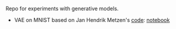 Repo for experiments with generative models.

* VAE on MNIST based on Jan Hendrik Metzen's [code](https://jmetzen.github.io/2015-11-27/vae.html): [notebook]()

